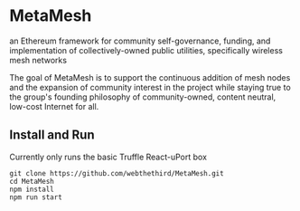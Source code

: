 # MetaMesh
an Ethereum framework for community self-governance, funding, and implementation of collectively-owned public utilities, specifically wireless mesh networks


The goal of MetaMesh is to support the continuous addition of mesh nodes and the expansion of community interest in the project while staying true to the group's founding philosophy of community-owned, content neutral, low-cost Internet for all.

## Install and Run
Currently only runs the basic Truffle React-uPort box
```
git clone https://github.com/webthethird/MetaMesh.git
cd MetaMesh
npm install
npm run start
```
